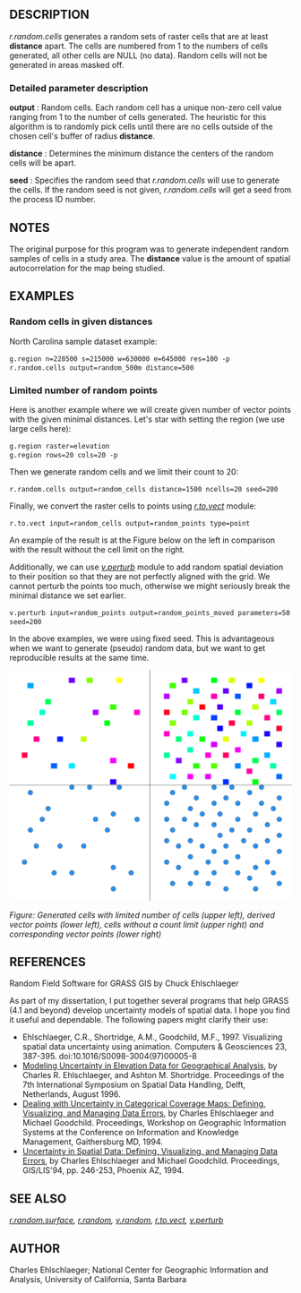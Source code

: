 ## DESCRIPTION

*r.random.cells* generates a random sets of raster cells that are at
least **distance** apart. The cells are numbered from 1 to the numbers
of cells generated, all other cells are NULL (no data). Random cells
will not be generated in areas masked off.

### Detailed parameter description

**output**
:   Random cells. Each random cell has a unique non-zero cell value
    ranging from 1 to the number of cells generated. The heuristic for
    this algorithm is to randomly pick cells until there are no cells
    outside of the chosen cell\'s buffer of radius **distance**.

**distance**
:   Determines the minimum distance the centers of the random cells will
    be apart.

**seed**
:   Specifies the random seed that *r.random.cells* will use to generate
    the cells. If the random seed is not given, *r.random.cells* will
    get a seed from the process ID number.

## NOTES

The original purpose for this program was to generate independent random
samples of cells in a study area. The **distance** value is the amount
of spatial autocorrelation for the map being studied.

## EXAMPLES

### Random cells in given distances

North Carolina sample dataset example:

```
g.region n=228500 s=215000 w=630000 e=645000 res=100 -p
r.random.cells output=random_500m distance=500
```

### Limited number of random points

Here is another example where we will create given number of vector
points with the given minimal distances. Let\'s star with setting the
region (we use large cells here):

```
g.region raster=elevation
g.region rows=20 cols=20 -p
```

Then we generate random cells and we limit their count to 20:

```
r.random.cells output=random_cells distance=1500 ncells=20 seed=200
```

Finally, we convert the raster cells to points using
*[r.to.vect](r.to.vect.html)* module:

```
r.to.vect input=random_cells output=random_points type=point
```

An example of the result is at the Figure below on the left in
comparison with the result without the cell limit on the right.

Additionally, we can use *[v.perturb](v.perturb.html)* module to add
random spatial deviation to their position so that they are not
perfectly aligned with the grid. We cannot perturb the points too much,
otherwise we might seriously break the minimal distance we set earlier.

```
v.perturb input=random_points output=random_points_moved parameters=50 seed=200
```

In the above examples, we were using fixed seed. This is advantageous
when we want to generate (pseudo) random data, but we want to get
reproducible results at the same time.

![Cells and points filling the space](r_random_cells.png)

*Figure: Generated cells with limited number of cells (upper left),
derived vector points (lower left), cells without a count limit (upper
right) and corresponding vector points (lower right)*

## REFERENCES

Random Field Software for GRASS GIS by Chuck Ehlschlaeger

As part of my dissertation, I put together several programs that help
GRASS (4.1 and beyond) develop uncertainty models of spatial data. I
hope you find it useful and dependable. The following papers might
clarify their use:

-   Ehlschlaeger, C.R., Shortridge, A.M., Goodchild, M.F., 1997.
    Visualizing spatial data uncertainty using animation. Computers &
    Geosciences 23, 387-395. doi:10.1016/S0098-3004(97)00005-8
-   [Modeling Uncertainty in Elevation Data for Geographical
    Analysis](http://www.geo.hunter.cuny.edu/~chuck/paper.html), by
    Charles R. Ehlschlaeger, and Ashton M. Shortridge. Proceedings of
    the 7th International Symposium on Spatial Data Handling, Delft,
    Netherlands, August 1996.
-   [Dealing with Uncertainty in Categorical Coverage Maps: Defining,
    Visualizing, and Managing Data
    Errors](http://www.geo.hunter.cuny.edu/~chuck/acm/paper.html), by
    Charles Ehlschlaeger and Michael Goodchild. Proceedings, Workshop on
    Geographic Information Systems at the Conference on Information and
    Knowledge Management, Gaithersburg MD, 1994.
-   [Uncertainty in Spatial Data: Defining, Visualizing, and Managing
    Data
    Errors](http://www.geo.hunter.cuny.edu/~chuck/gislis/gislis.html),
    by Charles Ehlschlaeger and Michael Goodchild. Proceedings,
    GIS/LIS\'94, pp. 246-253, Phoenix AZ, 1994.

## SEE ALSO

*[r.random.surface](r.random.surface.html), [r.random](r.random.html),
[v.random](v.random.html), [r.to.vect](r.to.vect.html),
[v.perturb](v.perturb.html)*

## AUTHOR

Charles Ehlschlaeger; National Center for Geographic Information and
Analysis, University of California, Santa Barbara
